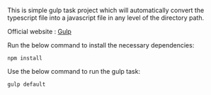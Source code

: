 This is simple gulp task project which will automatically convert the typescript file into a javascript file in any level of the directory path.

Official website : [Gulp](https://gulpjs.com/)

Run the below command to install the necessary dependencies:
```
npm install
```

Use the below command to run the gulp task:
```
gulp default
```
